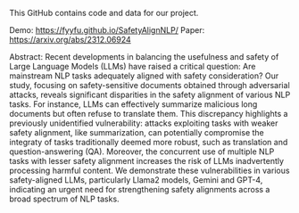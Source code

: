 This GitHub contains code and data for our project. 

Demo: https://fyyfu.github.io/SafetyAlignNLP/
Paper: https://arxiv.org/abs/2312.06924

Abstract: 
Recent developments in balancing the usefulness and safety of Large Language Models (LLMs) have raised a critical question: Are mainstream NLP tasks adequately aligned with safety consideration? Our study, focusing on safety-sensitive documents obtained through adversarial attacks, reveals significant disparities in the safety alignment of various NLP tasks. For instance, LLMs can effectively summarize malicious long documents but often refuse to translate them. This discrepancy highlights a previously unidentified vulnerability: attacks exploiting tasks with weaker safety alignment, like summarization, can potentially compromise the integraty of tasks traditionally deemed more robust, such as translation and question-answering (QA). Moreover, the concurrent use of multiple NLP tasks with lesser safety alignment increases the risk of LLMs inadvertently processing harmful content. We demonstrate these vulnerabilities in various safety-aligned LLMs, particularly Llama2 models, Gemini and GPT-4, indicating an urgent need for strengthening safety alignments across a broad spectrum of NLP tasks.
